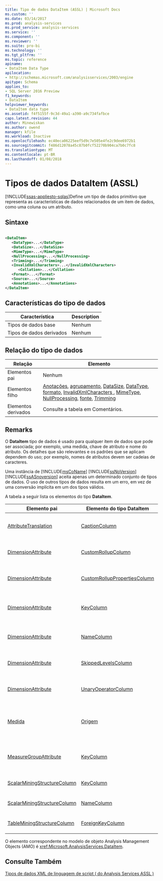 ```yaml
---
title: Tipo de dados DataItem (ASSL) | Microsoft Docs
ms.custom: ''
ms.date: 03/14/2017
ms.prod: analysis-services
ms.prod_service: analysis-services
ms.service: ''
ms.component: ''
ms.reviewer: ''
ms.suite: pro-bi
ms.technology: ''
ms.tgt_pltfrm: ''
ms.topic: reference
apiname:
- DataItem Data Type
apilocation:
- http://schemas.microsoft.com/analysisservices/2003/engine
apitype: Schema
applies_to:
- SQL Server 2016 Preview
f1_keywords:
- DataItem
helpviewer_keywords:
- DataItem data type
ms.assetid: f4f5155f-9c3d-49a1-a390-a9c734fafbce
caps.latest.revision: 44
author: Minewiskan
ms.author: owend
manager: kfile
ms.workload: Inactive
ms.openlocfilehash: ec40eca06225eef5d9c7e505e4fe2c9dee6972b1
ms.sourcegitcommit: f486d12078a45c87b0fcf52270b904ca7b0c7fc8
ms.translationtype: MT
ms.contentlocale: pt-BR
ms.lasthandoff: 01/08/2018
---
```

# <a name="dataitem-data-type-assl"></a>Tipos de dados DataItem (ASSL)
[!INCLUDE[ssas-appliesto-sqlas](../../../includes/ssas-appliesto-sqlas.md)]Define um tipo de dados primitivo que representa as características de dados relacionados de um item de dados, como uma coluna ou um atributo.  
  
## <a name="syntax"></a>Sintaxe  
  
```xml  
  
<DataItem>  
   <DataType>...</DataType>  
   <DataSize>...</DataSize>  
   <MimeType>...</MimeType>  
   <NullProcessing>...</NullProcessing>  
   <Trimming>...</Trimming>  
   <InvalidXmlCharacters>...</InvalidXmlCharacters>  
      <Collation>...</Collation>  
   <Format>...</Format>  
   <Source>...</Source>  
   <Annotations>...</Annotations>  
</DataItem>  
```  
  
## <a name="data-type-characteristics"></a>Características do tipo de dados  
  
|Característica|Description|  
|--------------------|-----------------|  
|Tipos de dados base|Nenhum|  
|Tipos de dados derivados|Nenhum|  
  
## <a name="data-type-relationships"></a>Relação do tipo de dados  
  
|Relação|Elemento|  
|------------------|-------------|  
|Elementos pai|Nenhum|  
|Elementos filho|[Anotações](../../../analysis-services/scripting/collections/annotations-element-assl.md), [agrupamento](../../../analysis-services/scripting/properties/collation-element-assl.md), [DataSize](../../../analysis-services/scripting/properties/datasize-element-assl.md), [DataType](../../../analysis-services/scripting/properties/datatype-element-assl.md), [formato](../../../analysis-services/scripting/properties/format-element-assl.md), [InvalidXmlCharacters ](../../../analysis-services/scripting/properties/invalidxmlcharacters-element-assl.md), [MimeType](../../../analysis-services/scripting/properties/mimetype-element-assl.md), [NullProcessing](../../../analysis-services/scripting/properties/nullprocessing-element-assl.md), [fonte](../../../analysis-services/scripting/properties/source-element-binding-assl.md), [Trimming](../../../analysis-services/scripting/properties/trimming-element-assl.md)|  
|Elementos derivados|Consulte a tabela em Comentários.|  
  
## <a name="remarks"></a>Remarks  
 O **DataItem** tipo de dados é usado para qualquer item de dados que pode ser associada; por exemplo, uma medida, chave de atributo e nome do atributo. Os detalhes que são relevantes e os padrões que se aplicam dependem do uso; por exemplo, nomes de atributos devem ser cadeias de caracteres.  
  
 Uma instância de [!INCLUDE[msCoName](../../../includes/msconame-md.md)] [!INCLUDE[ssNoVersion](../../../includes/ssnoversion-md.md)] [!INCLUDE[ssASnoversion](../../../includes/ssasnoversion-md.md)] aceita apenas um determinado conjunto de tipos de dados. O uso de outros tipos de dados resulta em um erro, em vez de uma conversão implícita em um dos tipos válidos.  
  
 A tabela a seguir lista os elementos do tipo **DataItem**.  
  
|Elemento pai|Elemento do tipo **DataItem**|Comentários|  
|--------------------|----------------------------------|--------------|  
|[AttributeTranslation](../../../analysis-services/scripting/data-type/attributetranslation-data-type-assl.md)|[CaptionColumn](../../../analysis-services/scripting/objects/captioncolumn-element-assl.md)|**Origem** elemento o **DataItem** deve ser do tipo [ColumnBinding](../../../analysis-services/scripting/data-type/columnbinding-data-type-assl.md) ou [AttributeBinding](../../../analysis-services/scripting/data-type/attributebinding-data-type-assl.md)|  
|[DimensionAttribute](../../../analysis-services/scripting/data-type/dimensionattribute-data-type-assl.md)|[CustomRollupColumn](../../../analysis-services/scripting/objects/customrollupcolumn-element-assl.md)|**Origem** elemento o **DataItem** deve ser do tipo [ColumnBinding](../../../analysis-services/scripting/data-type/columnbinding-data-type-assl.md) ou [AttributeBinding](../../../analysis-services/scripting/data-type/attributebinding-data-type-assl.md)|  
|[DimensionAttribute](../../../analysis-services/scripting/data-type/dimensionattribute-data-type-assl.md)|[CustomRollupPropertiesColumn](../../../analysis-services/scripting/objects/customrolluppropertiescolumn-element-assl.md)|**Origem** elemento o **DataItem** deve ser do tipo [ColumnBinding](../../../analysis-services/scripting/data-type/columnbinding-data-type-assl.md) ou [AttributeBinding](../../../analysis-services/scripting/data-type/attributebinding-data-type-assl.md)|  
|[DimensionAttribute](../../../analysis-services/scripting/data-type/dimensionattribute-data-type-assl.md)|[KeyColumn](../../../analysis-services/scripting/objects/keycolumn-element-assl.md)|**Origem** elemento o **DataItem** deve ser do tipo [ColumnBinding](../../../analysis-services/scripting/data-type/columnbinding-data-type-assl.md), [AttributeBinding](../../../analysis-services/scripting/data-type/attributebinding-data-type-assl.md) ou [TimeBinding](../../../analysis-services/scripting/data-type/timebinding-data-type-assl.md)|  
|[DimensionAttribute](../../../analysis-services/scripting/data-type/dimensionattribute-data-type-assl.md)|[NameColumn](../../../analysis-services/scripting/objects/namecolumn-element-assl.md)|**Origem** elemento o **DataItem** deve ser do tipo [ColumnBinding](../../../analysis-services/scripting/data-type/columnbinding-data-type-assl.md) ou [AttributeBinding](../../../analysis-services/scripting/data-type/attributebinding-data-type-assl.md)|  
|[DimensionAttribute](../../../analysis-services/scripting/data-type/dimensionattribute-data-type-assl.md)|[SkippedLevelsColumn](../../../analysis-services/scripting/objects/skippedlevelscolumn-element-assl.md)|**Origem** elemento o **DataItem** deve ser do tipo [ColumnBinding](../../../analysis-services/scripting/data-type/columnbinding-data-type-assl.md) ou [AttributeBinding](../../../analysis-services/scripting/data-type/attributebinding-data-type-assl.md)|  
|[DimensionAttribute](../../../analysis-services/scripting/data-type/dimensionattribute-data-type-assl.md)|[UnaryOperatorColumn](../../../analysis-services/scripting/objects/unaryoperatorcolumn-element-assl.md)|**Origem** elemento o **DataItem** deve ser do tipo [ColumnBinding](../../../analysis-services/scripting/data-type/columnbinding-data-type-assl.md) ou [AttributeBinding](../../../analysis-services/scripting/data-type/attributebinding-data-type-assl.md)|  
|[Medida](../../../analysis-services/scripting/objects/measure-element-assl.md)|[Origem](../../../analysis-services/scripting/properties/source-element-binding-assl.md)|**Origem** elemento o **DataItem** deve ser do tipo [RowBinding](../../../analysis-services/scripting/data-type/rowbinding-data-type-assl.md), [ColumnBinding](../../../analysis-services/scripting/data-type/columnbinding-data-type-assl.md), [MeasureBinding](../../../analysis-services/scripting/data-type/measurebinding-data-type-assl.md), ou [CubeDimensionBinding](../../../analysis-services/scripting/data-type/cubedimensionbinding-data-type-assl.md)|  
|[MeasureGroupAttribute](../../../analysis-services/scripting/data-type/measuregroupattribute-data-type-assl.md)|[KeyColumn](../../../analysis-services/scripting/objects/keycolumn-element-assl.md)|**Origem** elemento o **DataItem** deve ser do tipo [ColumnBinding](../../../analysis-services/scripting/data-type/columnbinding-data-type-assl.md), [AttributeBinding](../../../analysis-services/scripting/data-type/attributebinding-data-type-assl.md) ou [InheritedBinding](../../../analysis-services/scripting/data-type/inheritedbinding-data-type-assl.md)|  
|[ScalarMiningStructureColumn](../../../analysis-services/scripting/data-type/scalarminingstructurecolumn-data-type-assl.md)|[KeyColumn](../../../analysis-services/scripting/objects/keycolumn-element-assl.md)|**Origem** elemento o **DataItem** deve ser do tipo [ColumnBinding](../../../analysis-services/scripting/data-type/columnbinding-data-type-assl.md)|  
|[ScalarMiningStructureColumn](../../../analysis-services/scripting/data-type/scalarminingstructurecolumn-data-type-assl.md)|[NameColumn](../../../analysis-services/scripting/objects/namecolumn-element-assl.md)|**Origem** elemento o **DataItem** deve ser do tipo [ColumnBinding](../../../analysis-services/scripting/data-type/columnbinding-data-type-assl.md)|  
|[TableMiningStructureColumn](../../../analysis-services/scripting/data-type/tableminingstructurecolumn-data-type-assl.md)|[ForeignKeyColumn](../../../analysis-services/scripting/objects/foreignkeycolumn-element-assl.md)|**Origem** elemento o **DataItem** deve ser do tipo [ColumnBinding](../../../analysis-services/scripting/data-type/columnbinding-data-type-assl.md)|  
  
 O elemento correspondente no modelo de objeto Analysis Management Objects (AMO) é <xref:Microsoft.AnalysisServices.DataItem>.  
  
## <a name="see-also"></a>Consulte Também  
 [Tipos de dados XML de linguagem de script &#40; do Analysis Services ASSL &#41;](../../../analysis-services/scripting/data-type/analysis-services-scripting-language-xml-data-types-assl.md)  
  
  

